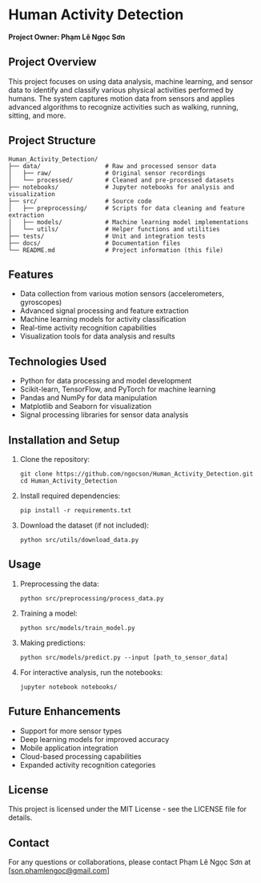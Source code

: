 # Human Activity Detection

**Project Owner: Phạm Lê Ngọc Sơn**

## Project Overview
This project focuses on using data analysis, machine learning, and sensor data to identify and classify various physical activities performed by humans. The system captures motion data from sensors and applies advanced algorithms to recognize activities such as walking, running, sitting, and more.

## Project Structure
```
Human_Activity_Detection/
├── data/                  # Raw and processed sensor data
│   ├── raw/               # Original sensor recordings
│   └── processed/         # Cleaned and pre-processed datasets
├── notebooks/             # Jupyter notebooks for analysis and visualization
├── src/                   # Source code
│   ├── preprocessing/     # Scripts for data cleaning and feature extraction
│   ├── models/            # Machine learning model implementations
│   └── utils/             # Helper functions and utilities
├── tests/                 # Unit and integration tests
├── docs/                  # Documentation files
└── README.md              # Project information (this file)
```

## Features
- Data collection from various motion sensors (accelerometers, gyroscopes)
- Advanced signal processing and feature extraction
- Machine learning models for activity classification
- Real-time activity recognition capabilities
- Visualization tools for data analysis and results

## Technologies Used
- Python for data processing and model development
- Scikit-learn, TensorFlow, and PyTorch for machine learning
- Pandas and NumPy for data manipulation
- Matplotlib and Seaborn for visualization
- Signal processing libraries for sensor data analysis

## Installation and Setup
1. Clone the repository:
   ```
   git clone https://github.com/ngocson/Human_Activity_Detection.git
   cd Human_Activity_Detection
   ```

2. Install required dependencies:
   ```
   pip install -r requirements.txt
   ```

3. Download the dataset (if not included):
   ```
   python src/utils/download_data.py
   ```

## Usage
1. Preprocessing the data:
   ```
   python src/preprocessing/process_data.py
   ```

2. Training a model:
   ```
   python src/models/train_model.py
   ```

3. Making predictions:
   ```
   python src/models/predict.py --input [path_to_sensor_data]
   ```

4. For interactive analysis, run the notebooks:
   ```
   jupyter notebook notebooks/
   ```

## Future Enhancements
- Support for more sensor types
- Deep learning models for improved accuracy
- Mobile application integration
- Cloud-based processing capabilities
- Expanded activity recognition categories

## License
This project is licensed under the MIT License - see the LICENSE file for details.

## Contact
For any questions or collaborations, please contact Phạm Lê Ngọc Sơn at [son.phamlengoc@gmail.com]
